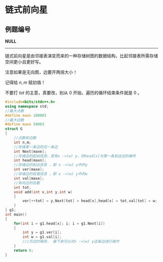 # 链式前向星

## 例题编号

**NULL**

------

链式前向星是由邻接表演变而来的一种存储树图的数据结构，比起邻接表所需存储空间更小且更好写。

注意如果是无向图，边要开两倍大小！

记得给 $n,m$ 赋初值！

不要打 $tot$ 的主意，真要改，别从 $0$ 开始，遍历的循环结束条件就是 $0$ 。

```c++
#include<bits/stdc++.h>
using namespace std;
//最大点数 
#define maxn 100003
//最大边数
#define maxe 50003 
struct G
{
	//点数和边数
    int n,m;
    //存储某一条边的后一条边 
	int Next[maxe];
	//存储边的起始信息，若有x ->(w) y，则head[x]为第一条到达边的编号 
	int head[maxn];
	//存储边的到达信息 ，即 x ->(w) y中的y 
	int ver[maxe];
	//存储边的权值信息 ，即 x ->(w) y中的w
	int val[maxe];
	//有向边的总数 
	int tot;
	void add(int x,int y,int w)
	{
		ver[++tot] = y,Next[tot] = head[x],head[x] = tot,val[tot] = w;
	}
} g1;
int main()
{
	for(int i = g1.head[x]; i; i = g1.Next[i])
	{
		int y = g1.ver[i];
		int w = g1.val[i];
		//i为边的编号， 接下来可以对x ->(w) y这条边进行操作
	}
	return 0;
}
```

